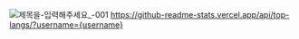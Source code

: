![제목을-입력해주세요_-001](https://github.com/TopYuumi/TopYuumi/assets/128462625/b5a6a624-4309-43f0-9b44-ed098eb63d06)
	https://github-readme-stats.vercel.app/api/top-langs/?username={username}
